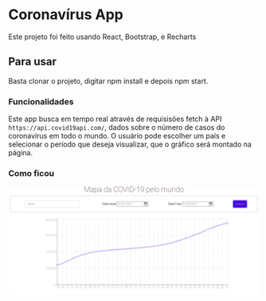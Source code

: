 # Coronavírus App

Este projeto foi feito usando React, Bootstrap, e Recharts

## Para usar

Basta clonar o projeto, digitar npm install e depois npm start.

### Funcionalidades

Este app busca em tempo real através de requisisões fetch à API `https://api.covid19api.com/`, dados sobre o número de casos do coronavírus em todo o mundo.
O usuário pode escolher um país e selecionar o período que deseja visualizar, que o gráfico será montado na página.

### Como ficou

![Home Page](./public/page-app-coronavirus.png)